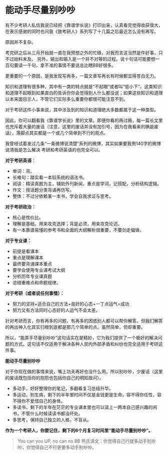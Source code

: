 # 能动手尽量别吵吵

有不少考研人私信我说已经把《靠谱学长说》打印出来，认真看完觉得收获很大，在表示感谢的同时也问我《致考研人》系列写了十几篇之后最近怎么没有再写。

原因并不复杂。

考完研之后从三月开始就一直在我预想之外的忙碌，对我而言这当然是件好事，只不过始料未及。
另外，输出和输入是一个并不对等的过程。说十句话可能要想一百句要读一千句，拿不准的事情不要说总比瞎BB好很多。

更重要的一个原因，是我发现写再多，一篇文章写再长有时候都显得苍白无力。

知识和道理有很多种，其中有一类的特点就是“不起眼”或者叫“低小下”。这类知识和道理不起眼到如果直白的告诉你你会觉得别人什么都没说；如果这些知识和道理以本来面目示人，不管它们实际多么重要你都很可能注意不到。

对于考研这件小事来说，其中涉及到的知识和道理绝大多数都属于这一种类型。

因此，你可以翻看我《靠谱学长说》里的文章。即便你看的再过瘾，每一篇长文里也充斥着大量的废话（注意，这里的废话并没有加引号，因为在我看来的确是废话），落脚点其实都是一个或几个简单到不行的观点。

我曾经试着发过几条“一条微博说清楚”系列的微博，其实如果要我用140字的微博说清我是怎么解决
考研和考研英语的也完全可以。

**对于考研英语**：
- 单词：背。
- 长难句：踏实看一本较系统的语法书。
- 阅读：精读真题为主，辅助外刊新闻，重点是学词，记搭配，分析结构逻辑。
- 作文：按话题分类背诵再仿写。
- 整体：不过分依赖某一本书，学会自我求证与思考。

**对于考研政治：**
- 核心是性价比。
- 理解是基础，用来攻克选择；背是必须，用来攻克论述。
- 有一本靠谱易懂的参考书和全面的大纲解析很重要，不要剑走偏锋。

**对于专业课：**
- 前提是看课本
- 重点是理解课本
- 最终要背诵课本重点
- 要学会使用专业课考试大纲
- 分析历年专业课真题
- 总结重难点和命题规律。

**对于考研（或者说任何事情）：**
- 努力的坚持+适合自己的方法+良好的心态+一丁点运气=成功
- 努力又有方法同时心态好的人运气不会太差。

针对考研而言，你有再多的问题，有再多的困惑别人都可以帮你解答。但我们解答的再出神入化其实归根到底都是那几个简单的点。虽然简单，但却重要。

所以，“能弄手尽量别吵吵”这句话实在是精妙，它为我们提供了一个极好的解决问题的方式。这句话不仅适用于解决各种人民内外部矛盾和纠纷也完全适用于考研这件事。

**能动手尽量别吵吵**

对于你现在做的事情来说，嘴上功夫再好也没什么用。所以别吵吵，少废话（这里的废话既包括你的抱怨也包括你自己的明知故问）。

- 多动手，好好整理你的笔记，多翻看复习总结升华。
- 多运动，别生病，剩下的半年里时间不仅是金钱更是生命，容不得你任性，容不得你不爱惜自己的身体。
- 多读书，剩下的半年在茫茫的专业课本里也可以读上一两本自己感兴趣的闲书，不管什么时候读读书都没坏处。
- 多思考，保持自己独立的人格，不盲从。

**作为一个考研人，你要记住，剩下的6个月复习时间里“能动手尽量别吵吵”。**

> You can you UP, no can no BB 
> 熊氏译文：你觉得自己行就多动手别吵吵，你觉得自己不行更要多动手别吵吵。